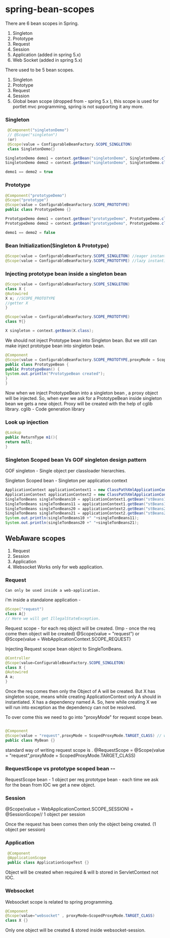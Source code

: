 # spring-bean-scopes

There are 6 bean scopes in Spring.

1. Singleton
2. Prototype
3. Request
4. Session
5. Application (added in spring 5.x)
6. Web Socket (added in spring 5.x)

There used to be 5 bean scopes.

1. Singleton
2. Prototype
3. Request
4. Session
5. Global bean scope (dropped from - spring 5.x ), this scope is used for portlet mvc programming, spring is not supporting it any more.

### Singleton

```java
 @Component("singletonDemo")
 // @Scope("singleton")
 (or)
 @Scope(value = ConfigurableBeanFactory.SCOPE_SINGLETON)
 class SingletonDemo{}

SingletonDemo demo1 = context.getBean("singletonDemo", SingletonDemo.class);
SingletonDemo demo2 = context.getBean("singletonDemo", SingletonDemo.class);

demo1 == demo2 = true
```

### Prototype

```java
@Component("prototypeDemo")
@Scope("prototype")
@Scope(value = ConfigurableBeanFactory.SCOPE_PROTOTYPE)
public class PrototypeDemo {}

PrototypeDemo demo1 = context.getBean("prototypeDemo", PrototypeDemo.class);
PrototypeDemo demo2 = context.getBean("prototypeDemo", PrototypeDemo.class);

demo1 == demo2 = false
```

### Bean Initialization(Singleton & Prototype)

```java
@Scope(value = ConfigurableBeanFactory.SCOPE_SINGLETON) //eager instantiation ()
@Scope(value = ConfigurableBeanFactory.SCOPE_PROTOTYPE) //lazy instantiation
```

### Injecting prototype bean inside a singleton bean

```java
@Scope(value = ConfigurableBeanFactory.SCOPE_SINGLETON)
class X {
@Autowired
X x; //SCOPE_PROTOTYPE
//getter X
}

@Scope(value = ConfigurableBeanFactory.SCOPE_PROTOTYPE)
class Y{}

X singleton = context.getBean(X.class);
```

We should not inject Prototype bean into Singleton bean.
But we still can make inject prototype bean into singleton bean.

```java
@Component
@Scope(value = ConfigurableBeanFactory.SCOPE_PROTOTYPE,proxyMode = ScopedProxyMode.TARGET_CLASS)
public class PrototypeBean {
public PrototypeBean() {
System.out.println("PrototypeBean created");
}
}
```

Now when we inject PrototypeBean into a singleton bean , a proxy object will be injected. So, when ever we ask for a PrototypeBean inside singleton bean we gets a new object.
Proxy will be created with the help of cglib library.
cglib - Code generation library

### Look up injection

```java
@Lookup
public ReturnType m1(){
return null;
}
```

### Singleton Scoped bean Vs GOF singleton design pattern

GOF singleton - Single object per classloader hierarchies.

Singleton Scoped bean - Singleton per application context

```java
ApplicationContext applicationContext1 = new ClassPathXmlApplicationContext("application-context.xml");
ApplicationContext applicationContext2 = new ClassPathXmlApplicationContext("application-context2.xml");
SingleTonBeans singleTonBeans10 = applicationContext1.getBean("stBeans1", SingleTonBeans.class);
SingleTonBeans singleTonBeans11 = applicationContext1.getBean("stBeans1", SingleTonBeans.class);
SingleTonBeans singleTonBeans20 = applicationContext2.getBean("stBeans2", SingleTonBeans.class);
SingleTonBeans singleTonBeans21 = applicationContext2.getBean("stBeans2", SingleTonBeans.class);
System.out.println(singleTonBeans10 +" "+singleTonBeans11);
System.out.println(singleTonBeans20 +" "+singleTonBeans21);
```

## WebAware scopes

1. Request
2. Session
3. Application
4. Websocket
   Works only for web application.

### Request

    Can only be used inside a web-application.

i'm inside a standalone application -

```java
@Scope("request")
class A{}
// Here we will get IllegalStateException.
```

Request scope - for each req object will be created. (Imp - once the req come then object will be created)
@Scope(value = "request")
or
@Scope(value = WebApplicationContext.SCOPE_REQUEST)

Injecting Request scope bean object to SingleTonBeans.

```java
@Controller
@Scope(value=ConfigurableBeanFactory.SCOPE_SINGLETON)
class X {
@Autowired
A a;
}
```

Once the req comes then only the Object of A will be created.
But X has singleton scope, means while creating ApplicationContext only A should in instantiated.
X has a dependency named A.
So, here while creating X we will run into exception as the dependency can not be resolved.

To over come this we need to go into "proxyMode" for request scope bean.

```java

@Component
@Scope(value = "request",proxyMode = ScopedProxyMode.TARGET_CLASS) // with each req a new Object will be created for the bean
public class MyBean {}
```

standard way of writing request scope is .
@RequestScope = @Scope(value = "request",proxyMode = ScopedProxyMode.TARGET_CLASS)

### RequestScope vs prototype scoped bean --

RequestScope bean - 1 object per req
prototype bean - each time we ask for the bean from IOC we get a new object.

### Session

@Scope(value = WebApplicationContext.SCOPE_SESSION) = @SessionScope// 1 object per session

Once the request has been comes then only the object being created. (1 object per session)

### Application

```java
 @Component
 @ApplicationScope
 public class ApplicationScopeTest {}
```

Object will be created when required & will b stored in ServletContext not IOC.

### Websocket

Websocket scope is related to spring programming.

```java
@Component
@Scope(value="websocket" , proxyMode=ScopedProxyMode.TARGET_CLASS)
class X {}
```

Only one object will be created & stored inside websocket-session.

